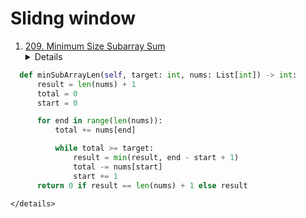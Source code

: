 # Slidng window
1. [209. Minimum Size Subarray Sum](https://leetcode.com/problems/minimum-size-subarray-sum)  
    <details>

  ```python
    def minSubArrayLen(self, target: int, nums: List[int]) -> int:
        result = len(nums) + 1
        total = 0
        start = 0

        for end in range(len(nums)):
            total += nums[end]

            while total >= target:
                result = min(result, end - start + 1)
                total -= nums[start]
                start += 1
        return 0 if result == len(nums) + 1 else result
  ```
    </details>
